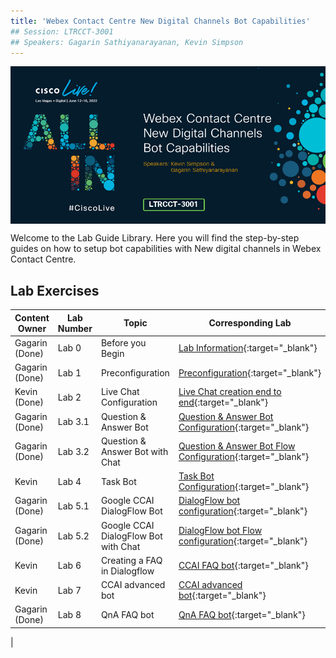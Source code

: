 ```yaml
---
title: 'Webex Contact Centre New Digital Channels Bot Capabilities'
## Session: LTRCCT-3001
## Speakers: Gagarin Sathiyanarayanan, Kevin Simpson
---
```


<img align="middle" src="images/LTRCCT-3001.jpg" width="1000" />

Welcome to the Lab Guide Library. Here you will find the step-by-step guides on how to setup bot capabilities with New digital channels in Webex Contact Centre.



## Lab Exercises

| Content Owner   | Lab Number      | Topic                     | Corresponding Lab                                         |
| --------------- | --------------- | -------------------------- | -------------------------------------------------------------           |
| Gagarin (Done) | Lab 0 | Before you Begin | [Lab Information](0_LabInfo.md){:target="\_blank"}  |
| Gagarin (Done) | Lab 1 | Preconfiguration | [Preconfiguration](1_PreReq.md){:target="\_blank"}  |
| Kevin (Done)   | Lab 2 |Live Chat Configuration | [Live Chat creation end to end](2_BasicChat.md){:target="\_blank"} |
| Gagarin (Done) | Lab 3.1 | Question & Answer Bot | [Question & Answer Bot Configuration](3.1_QnABotConfiguration.md){:target="\_blank"} |
| Gagarin (Done) | Lab 3.2 | Question & Answer Bot with Chat | [Question & Answer Bot Flow Configuration](3.2_QnABotFlowConfig.md){:target="\_blank"} |
| Kevin   | Lab 4 | Task Bot  | [Task Bot Configuration](4_TaskBot.md){:target="\_blank"}   |
| Gagarin (Done) | Lab 5.1 | Google CCAI DialogFlow Bot | [DialogFlow bot configuration](5_CCAI.md){:target="\_blank"}    |
| Gagarin (Done) | Lab 5.2 | Google CCAI DialogFlow Bot with Chat | [DialogFlow bot Flow configuration](5.2_CCAIFlowConfig.md){:target="\_blank"}    |
| Kevin   | Lab 6 | Creating a FAQ in Dialogflow  | [CCAI FAQ bot](6_CCAI_FAQ.md){:target="\_blank"}   |
| Kevin   | Lab 7 | CCAI advanced bot  | [CCAI advanced bot](4_TaskBot.md){:target="\_blank"}   |
| Gagarin (Done)   | Lab 8 | QnA FAQ bot  | [QnA FAQ bot](8_QnABotAdvanced.md){:target="\_blank"}   |
|